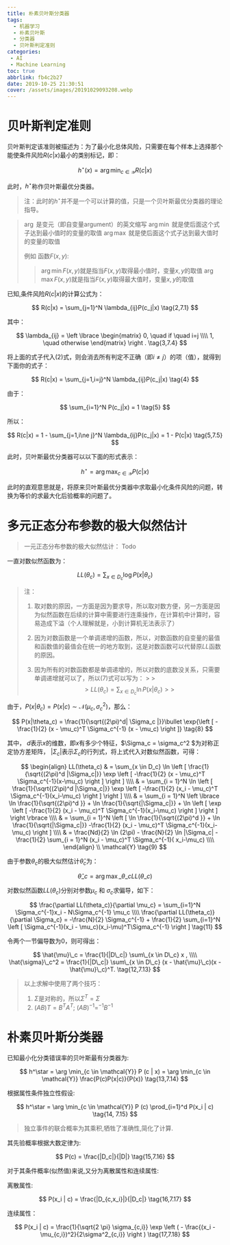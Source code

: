 ```yaml
---
title: 朴素贝叶斯分类器
tags:
  - 机器学习
  - 朴素贝叶斯
  - 分类器
  - 贝叶斯判定准则
categories:
 - AI
 - Machine Learning
toc: true
abbrlink: fb4c2b27
date: 2019-10-25 21:30:51
cover: /assets/images/20191029093208.webp
---
```


# 贝叶斯判定准则

贝叶斯判定该准则被描述为：为了最小化总体风险，只需要在每个样本上选择那个能使条件风险$R(c|x)$最小的类别标记，即：

$$
h^\star (x) = \arg\min_{c \in \mathcal{Y}} R(c | x)
\tag{1}
$$

此时，$h^\star$称作贝叶斯最优分类器。

> 注：此时的$h^\star$并不是一个可以计算的值，只是一个贝叶斯最优分类器的理论指导。

<!-- more -->

> $\arg$ 是变元（即自变量argument）的英文缩写
> $\arg \min$ 就是使后面这个式子达到最小值时的变量的取值
> $\arg \max$ 就是使后面这个式子达到最大值时的变量的取值
>
> 例如 函数$F(x,y)$:
>
> > $\arg \min F(x,y)$就是指当$F(x,y)$取得最小值时，变量$x,y$的取值
> > $\arg\max F(x,y)$就是指当$F(x,y)$取得最大值时，变量$x,y$的取值

已知,条件风险$R(c|x)$的计算公式为：

$$
R(c|x) = \sum_{j=1}^N \lambda_{ij}P(c_j|x)
\tag{2,7.1}
$$

其中：

$$
\lambda_{ij} = \left \lbrace
\begin{matrix}
0, \quad if \quad i=j \\\\
1, \quad otherwise
\end{matrix}
\right .
\tag{3,7.4}
$$

将上面的式子代入$(2)$式，则会消去所有判定不正确（即$i \ne j$）的项（值），就得到下面你的式子：

$$
R(c|x) = \sum_{j=1,i=j}^N \lambda_{ij}P(c_j|x)
\tag{4}
$$

由于：

$$
\sum_{i=1}^N P(c_j|x) = 1
\tag{5}
$$

所以：

$$
R(c|x) = 1 - \sum_{j=1,i\ne j}^N \lambda_{ij}P(c_j|x) = 1 - P(c|x)
\tag{5,7.5}
$$

此时，贝叶斯最优分类器可以以下面的形式表示：

$$
h^\star = \arg \max_{c \in \mathcal{Y}} P(c|x)
\tag{6,7.6}
$$

此时的直观意思就是，将原来贝叶斯最优分类器中求取最小化条件风险的问题，转换为等价的求最大化后验概率的问题了。

# 多元正态分布参数的极大似然估计

> 一元正态分布参数的极大似然估计： Todo

一直对数似然函数为：

$$
LL(\theta_c) = \sum_{x \in D_c} \log P(x|\theta_c)
\tag{7,7.10}
$$

> 注：
>
> 1. 取对数的原因，一方面是因为要求导，所以取对数方便，另一方面是因为似然函数在后续的计算中需要进行连乘操作，在计算机中计算时，容易造成下溢（个人理解就是，小到计算机无法表示了）
>
> 2. 因为对数函数是一个单调递增的函数，所以，对数函数的自变量的最值和函数值的最值会在统一的地方取到，这是对数函数可以代替原$LL$函数的原因。
>
> 3. 因为所有的对数函数都是单调递增的，所以对数的底数没关系，只需要单调递增就可以了，所以$(7)$式可以写为：
     >
     >    $$
     > LL(\theta_c) = \sum_{x \in D_c} \ln P(x|\theta_c)
     > \tag{7'}
     > $$

由于，$P(x|\theta_c) = P(x|c) \sim \mathcal{N}(\mu_c, \sigma^2_c)$，那么：

$$
P(x|\theta_c) = \frac{1}{\sqrt{(2\pi)^d| \Sigma_c |}}\bullet
\exp{\left [ -\frac{1}{2} (x - \mu_c)^T \Sigma_c^{-1} (x - \mu_c) \right ]}
\tag{8}
$$

其中， $d$表示$x$的维数，即$x$有多少个特征，$\Sigma_c = \sigma_c^2 $为对称正定协方差矩阵，
$|\Sigma_c|$表示$\Sigma_c$的行列式，将上式代入对数似然函数，可得：

$$
\begin{align}
LL(\theta_c) & = \sum_{x \in D_c} \ln \left [ \frac{1}{\sqrt{(2\pi)^d |\Sigma_c|}} \exp
\left [ -\frac{1}{2} (x - \mu_c)^T \Sigma_c^{-1}(x-\mu_c) \right ] \right ] \\\\
& = \sum_{i = 1}^N \ln \left [ \frac{1}{\sqrt{(2\pi)^d |\Sigma_c|}} \exp
\left [ -\frac{1}{2} (x_i - \mu_c)^T \Sigma_c^{-1}(x_i-\mu_c) \right ] \right ] \\\\
& = \sum_{i = 1}^N \left \lbrace \ln \frac{1}{\sqrt{(2\pi)^d }} + \ln \frac{1}{\sqrt{|\Sigma_c|}} + \ln \left [  \exp
\left [ -\frac{1}{2} (x_i - \mu_c)^T \Sigma_c^{-1}(x_i-\mu_c) \right ] \right ] \right \rbrace \\\\
& = \sum_{i = 1}^N
\left [  \ln \frac{1}{\sqrt{(2\pi)^d }} + \ln \frac{1}{\sqrt{|\Sigma_c|}} -\frac{1}{2} (x_i - \mu_c)^T \Sigma_c^{-1}(x_i-\mu_c) \right ] \\\\
& = \frac{Nd}{2} \ln (2\pi) - \frac{N}{2} \ln |\Sigma_c| - \frac{1}{2} \sum_{i = 1}^N  (x_i - \mu_c)^T \Sigma_c^{-1}(
x_i-\mu_c)  \\\\
\end{align} \\
\mathcal{Y}
\tag{9}
$$

由于参数$\theta_c$的极大似然估计$\hat{\theta}_c$为：

$$
\hat{\theta}\_c = \arg \max\_{\theta\_c} LL(\theta\_c)
\tag{10,7.11}
$$

对数似然函数$LL(\theta_c)$分别对参数$\mu_c$ 和 $\sigma_c$求偏导，如下：

$$
\frac{\partial LL(\theta_c)}{\partial \mu_c} = \sum_{i=1}^N \Sigma_c^{-1}x_i - N\Sigma_c^{-1} \mu_c \\\\
\frac{\partial LL(\theta_c)}{\partial \Sigma_c} = -\frac{N}{2} \Sigma_c^{-1} + \frac{1}{2} \sum_{i=1}^N
\left [ \Sigma_c^{-1}(x_i - \mu_c)(x_i-\mu)^T\Sigma_c^{-1} \right ]
\tag{11}
$$

令两个一节偏导数为0，则可得出：

$$
\hat{\mu}\_c = \frac{1}{|D\_c|} \sum\_{x \in D\_c} x , \\\\
\hat{\sigma}\_c^2 = \frac{1}{|D\_c|} \sum\_{x \in D\_c} (x - \hat{\mu}\_c)(x - \hat{\mu}\_c)^T.
\tag{12,7.13}
$$

> 以上求解中使用了两个技巧：
>
> 1. $\Sigma$是对称的，所以$\Sigma^T = \Sigma$
> 2. $(AB)T = B^TA^T$; $(AB)^{-1} = ^{-1}B^{-1}$

# 朴素贝叶斯分类器

已知最小化分类错误率的贝叶斯最有分类器为:

$$
h^\star = \arg \min_{c \in \mathcal{Y}} P (c | x) = \arg \min_{c \in \mathcal{Y}} \frac{P(c)P(x|c)}{P(x)}
\tag{13,7.14}
$$

根据属性条件独立性假设:

$$
h^\star = \arg \min_{c \in \mathcal{Y}} P (c) \prod_{i=1}^d P(x_i | c) \tag{14, 7.15}
$$

> 独立事件的联合概率为其乘积,牺牲了准确性,简化了计算.

其先验概率根据大数定律为:

$$
P(c) = \frac{|D_c|}{|D|} \tag{15,7.16}
$$

对于其条件概率(似然值)来说,又分为离散属性和连续属性:

离散属性:

$$
P(x_i | c) = \frac{|D_{c,x_i}|}{|D_c|}
\tag{16,7.17}
$$

连续属性：

$$
P(x_i | c) = \frac{1}{\sqrt{2 \pi} \sigma_{c,i}} \exp \left ( - \frac{(x_i - \mu_{c,i})^2}{2\sigma^2_{c,i}} \right )
\tag{17,7.18}
$$
